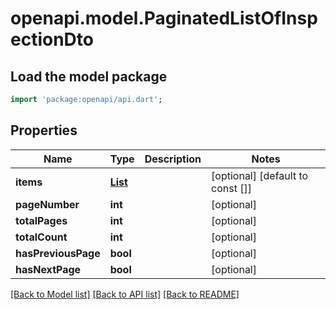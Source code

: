 # openapi.model.PaginatedListOfInspectionDto

## Load the model package
```dart
import 'package:openapi/api.dart';
```

## Properties
Name | Type | Description | Notes
------------ | ------------- | ------------- | -------------
**items** | [**List<InspectionDto>**](InspectionDto.md) |  | [optional] [default to const []]
**pageNumber** | **int** |  | [optional] 
**totalPages** | **int** |  | [optional] 
**totalCount** | **int** |  | [optional] 
**hasPreviousPage** | **bool** |  | [optional] 
**hasNextPage** | **bool** |  | [optional] 

[[Back to Model list]](../README.md#documentation-for-models) [[Back to API list]](../README.md#documentation-for-api-endpoints) [[Back to README]](../README.md)


